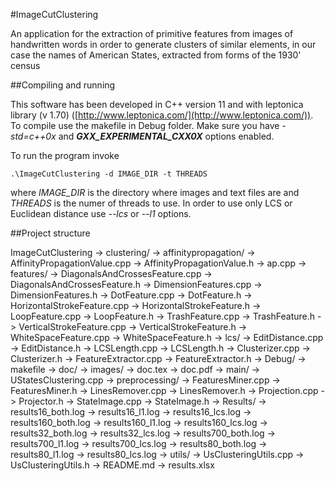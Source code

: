 #ImageCutClustering

An application for the extraction of primitive features from images of handwritten words in order to generate clusters of similar elements, in our case the names of American States, extracted from forms of the 1930' census

##Compiling and running

This software has been developed in C++ version 11 and with leptonica library (v 1.70) ([http://www.leptonica.com/](http://www.leptonica.com/)).
To compile use the makefile in Debug folder. 
Make sure you have *-std=c++0x* and *__GXX_EXPERIMENTAL_CXX0X__* options enabled.

To run the program invoke

```
.\ImageCutClustering -d IMAGE_DIR -t THREADS
```

where *IMAGE_DIR* is the directory where images and text files are and *THREADS* is the numer of threads to use.
In order to use only LCS or Euclidean distance use *--lcs* or *--l1* options.


##Project structure

ImageCutClustering
	-> clustering/
		-> affinitypropagation/
			-> AffinityPropagationValue.cpp
			-> AffinityPropagationValue.h
			-> ap.cpp
		-> features/
			-> DiagonalsAndCrossesFeature.cpp
			-> DiagonalsAndCrossesFeature.h
			-> DimensionFeatures.cpp
			-> DimensionFeatures.h
			-> DotFeature.cpp
			-> DotFeature.h
			-> HorizontalStrokeFeature.cpp
			-> HorizontalStrokeFeature.h
			-> LoopFeature.cpp
			-> LoopFeature.h
			-> TrashFeature.cpp
			-> TrashFeature.h
			-> VerticalStrokeFeature.cpp
			-> VerticalStrokeFeature.h
			-> WhiteSpaceFeature.cpp
			-> WhiteSpaceFeature.h
		-> lcs/
			-> EditDistance.cpp
			-> EditDistance.h
			-> LCSLength.cpp
			-> LCSLength.h
		-> Clusterizer.cpp
		-> Clusterizer.h
		-> FeatureExtractor.cpp
		-> FeatureExtractor.h
	-> Debug/
		-> makefile
	-> doc/
		-> images/
		-> doc.tex
		-> doc.pdf
	-> main/
		-> UStatesClustering.cpp
	-> preprocessing/
		-> FeaturesMiner.cpp
		-> FeaturesMiner.h
		-> LinesRemover.cpp
		-> LinesRemover.h
		-> Projection.cpp
		-> Projector.h
		-> StateImage.cpp
		-> StateImage.h
	-> Results/
		-> results16_both.log
		-> results16_l1.log
		-> results16_lcs.log
		-> results160_both.log
		-> results160_l1.log
		-> results160_lcs.log
		-> results32_both.log
		-> results32_lcs.log
		-> results700_both.log
		-> results700_l1.log
		-> results700_lcs.log
		-> results80_both.log
		-> results80_l1.log
		-> results80_lcs.log
	-> utils/
		-> UsClusteringUtils.cpp
		-> UsClusteringUtils.h
	-> README.md
	-> results.xlsx	
	


